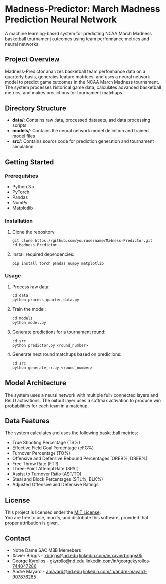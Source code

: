# Madness-Predictor: March Madness Prediction Neural Network 

A machine learning-based system for predicting NCAA March Madness basketball tournament outcomes using team performance metrics and neural networks.

## Project Overview

Madness-Predictor analyzes basketball team performance data on a quarterly basis, generates feature matrices, and uses a neural network model to predict game outcomes in the NCAA March Madness tournament. The system processes historical game data, calculates advanced basketball metrics, and makes predictions for tournament matchups.

## Directory Structure

- **data/**: Contains raw data, processed datasets, and data processing scripts
- **models/**: Contains the neural network model definition and trained model files
- **src/**: Contains source code for prediction generation and tournament simulation

## Getting Started

### Prerequisites

- Python 3.x
- PyTorch
- Pandas
- NumPy
- Matplotlib

### Installation

1. Clone the repository:
   ```
   git clone https://github.com/yourusername/Madness-Predictor.git
   cd Madness-Predictor
   ```

2. Install required dependencies:
   ```
   pip install torch pandas numpy matplotlib
   ```

### Usage

1. Process raw data:
   ```
   cd data
   python process_quarter_data.py
   ```

2. Train the model:
   ```
   cd models
   python model.py
   ```

3. Generate predictions for a tournament round:
   ```
   cd src
   python predictor.py <round_number>
   ```

4. Generate next round matchups based on predictions:
   ```
   cd src
   python generate_rr.py <round_number>
   ```

## Model Architecture

The system uses a neural network with multiple fully connected layers and ReLU activations. The output layer uses a softmax activation to produce win probabilities for each team in a matchup.

## Data Features

The system calculates and uses the following basketball metrics:
- True Shooting Percentage (TS%)
- Effective Field Goal Percentage (eFG%)
- Turnover Percentage (TO%)
- Offensive and Defensive Rebound Percentages (OREB%, DREB%)
- Free Throw Rate (FTR)
- Three-Point Attempt Rate (3PAr)
- Assist to Turnover Ratio (AST/TO)
- Steal and Block Percentages (STL%, BLK%)
- Adjusted Offensive and Defensive Ratings

## License

This project is licensed under the [MIT License](https://opensource.org/licenses/MIT).  
You are free to use, modify, and distribute this software, provided that proper attribution is given.

## Contact
- Notre Dame SAC MBB Memebers
- Xavier Briggs - xbriggs@nd.edu [linkedin.com/in/xavierbriggs05](https://linkedin.com/in/xavierbriggs05)
- George Kyrollos - gkyrollo@nd.edu [linkedin.com/in/georgekyrollos-744047286](https://www.linkedin.com/in/george-kyrollos-744047286/)
- Andre Mayard - amayard@nd.edu [linkedin.com/in/andre-mayard-907876285](https://www.linkedin.com/in/andre-mayard-907876285/)



